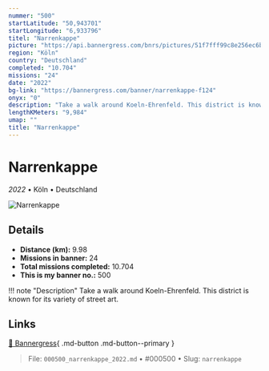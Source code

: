 ```yaml
---
nummer: "500"
startLatitude: "50,943701"
startLongitude: "6,933796"
titel: "Narrenkappe"
picture: "https://api.bannergress.com/bnrs/pictures/51f7fff99c8e256ec6b33897ecba2011"
region: "Köln"
country: "Deutschland"
completed: "10.704"
missions: "24"
date: "2022"
bg-link: "https://bannergress.com/banner/narrenkappe-f124"
onyx: "0"
description: "Take a walk around Koeln-Ehrenfeld. This district is known for its variety of street art."
lengthKMeters: "9,984"
umap: ""
title: "Narrenkappe"
---
```

# Narrenkappe

*2022* • Köln • Deutschland

![Narrenkappe](https://api.bannergress.com/bnrs/pictures/51f7fff99c8e256ec6b33897ecba2011)

## Details
- **Distance (km):** 9.98
- **Missions in banner:** 24
- **Total missions completed:** 10.704
- **This is my banner no.:** 500


!!! note "Description"
    Take a walk around Koeln-Ehrenfeld. This district is known for its variety of street art.



## Links
[🔗 Bannergress](https://bannergress.com/banner/narrenkappe-f124){ .md-button .md-button--primary }



> File: `000500_narrenkappe_2022.md` • #000500 • Slug: `narrenkappe`
